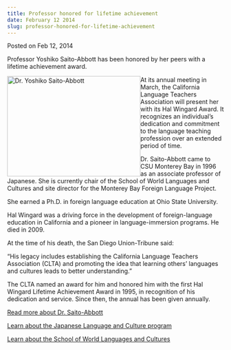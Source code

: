 ```yaml
---
title: Professor honored for lifetime achievement
date: February 12 2014
slug: professor-honored-for-lifetime-achievement
---
```


 



<span class="date">Posted on Feb 12, 2014    </span>
<p>Professor Yoshiko Saito-Abbott has been honored by her peers
with a lifetime achievement award.</p>
<p><img alt="Dr. Yoshiko Saito-Abbott" src="https://news.csumb.edu/sites/default/files/65/attachments/news/images/saito-abbott.jpg" style="width:310px; height:233px; float:left">At its annual
meeting in March, the California Language Teachers Association will
present her with its Hal Wingard Award. It recognizes an
individual&#x2019;s dedication and commitment to the language teaching
profession over an extended period of time.</img></p>
<p>Dr. Saito-Abbott came to CSU Monterey Bay in 1996 as an
associate professor of Japanese. She is currently chair of the
School of World Languages and Cultures and site director for the
Monterey Bay Foreign Language Project.</p>
<p>She earned a Ph.D. in foreign language education at Ohio State
University.</p>
<p>Hal Wingard was a driving force in the development of
foreign-language education in California and a pioneer in
language-immersion programs. He died in 2009.</p>
<p>At the time of his death, the San Diego Union-Tribune said:</p>
<p>&#x201C;His legacy includes establishing the California Language
Teachers Association (CLTA) and promoting the idea that learning
others&#x2019; languages and cultures leads to better understanding.&#x201D;</p>
<p>The CLTA named an award for him and honored him with the first
Hal Wingard Lifetime Achievement Award in 1995, in recognition of
his dedication and service. Since then, the annual has been given
annually.</p>
<p><a href="https://wlc.csumb.edu/node/10934" rel="nofollow">Read
more about Dr. Saito-Abbott</a></p>
<p><a href="https://catalog.csumb.edu/undergrad-education/majors/japanese-language-culture" rel="nofollow">Learn about the Japanese Language and Culture
program</a></p>
<p><a href="https://wlc.csumb.edu" rel="nofollow">Learn about the
School of World Languages and Cultures</a><br>
<br>
<br>
&#xA0;</br></br></br></p>





```
